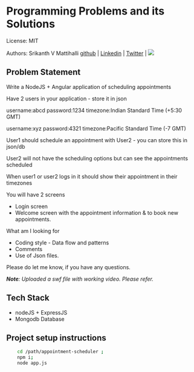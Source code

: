 # Programming Problems and its Solutions

License: MIT

Authors: Srikanth V Mattihalli [github](https://github.com/srikantmatihali) | [Linkedin](https://www.linkedin.com/in/srikanthvmattihalli/) | [Twitter](https://twitter.com/srikantmatihali/) | <a href="mailto:srikantmatihali@gmail.com?"><img src="https://img.shields.io/badge/gmail-%23DD0031.svg?&style=for-the-badge&logo=gmail&logoColor=white"/></a>

## Problem Statement

Write a NodeJS + Angular application of scheduling appointments 

Have 2 users in your application - store it in json

username:abcd password:1234 timezone:Indian Standard Time (+5:30 GMT)

username:xyz password:4321 timezone:Pacific Standard Time (-7 GMT)

 
User1 should schedule an appointment with User2 - you can store this in json/db

User2 will not have the scheduling options but can see the appointments scheduled

When user1 or user2 logs in it should show their appointment in their timezones

 
You will have 2 screens

- Login screen
- Welcome screen with the appointment information & to book new appointments.
 

What am I looking for

- Coding style - Data flow and patterns
- Comments
- Use of Json files.

Please do let me know, if you have any questions. 

_**Note**: Uploaded a swf file with working video. Please refer._

## Tech Stack
- nodeJS + ExpressJS
- Mongodb Database

## Project setup instructions

```sh
    cd /path/appointment-scheduler ;
    npm i;
    node app.js
```
